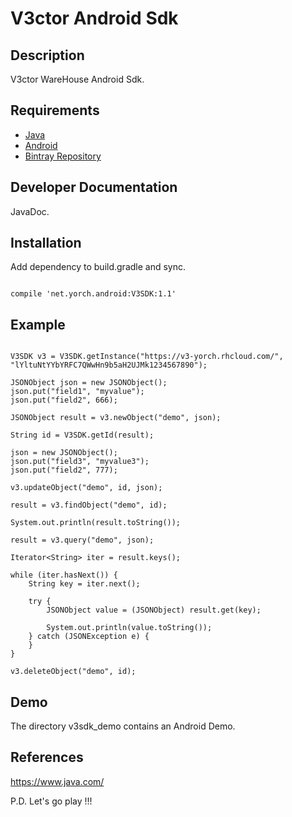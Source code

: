 # V3ctor Android Sdk #

## Description ##
V3ctor WareHouse Android Sdk.

## Requirements ##
* [Java](https://www.java.com/es/download/)
* [Android](https://es.wikipedia.org/wiki/Android)
* [Bintray Repository](https://bintray.com/yorch81/maven/V3SDK_4_Android)

## Developer Documentation ##
JavaDoc.

## Installation ##
Add dependency to build.gradle and sync.

~~~

compile 'net.yorch.android:V3SDK:1.1'

~~~

## Example ##
~~~

V3SDK v3 = V3SDK.getInstance("https://v3-yorch.rhcloud.com/", "lYltuNtYYbYRFC7QWwHn9b5aH2UJMk1234567890");
                
JSONObject json = new JSONObject();
json.put("field1", "myvalue");
json.put("field2", 666);

JSONObject result = v3.newObject("demo", json);

String id = V3SDK.getId(result);

json = new JSONObject();
json.put("field3", "myvalue3");
json.put("field2", 777);

v3.updateObject("demo", id, json);

result = v3.findObject("demo", id);

System.out.println(result.toString());

result = v3.query("demo", json);

Iterator<String> iter = result.keys();

while (iter.hasNext()) {
    String key = iter.next();
    
    try {
        JSONObject value = (JSONObject) result.get(key);
        
        System.out.println(value.toString());
    } catch (JSONException e) {
    }
}

v3.deleteObject("demo", id);

~~~

## Demo ##
The directory v3sdk_demo contains an Android Demo.

## References ##
https://www.java.com/

P.D. Let's go play !!!







